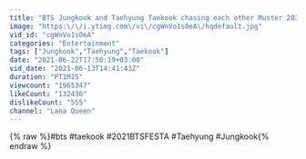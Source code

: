 ```yaml
---
title: "BTS Jungkook and Taehyung Taekook chasing each other Muster 2021"
image: "https:\/\/i.ytimg.com\/vi\/cgWnVo1s0eA\/hqdefault.jpg"
vid_id: "cgWnVo1s0eA"
categories: "Entertainment"
tags: ["Jungkook","Taehyung","Taekook"]
date: "2021-06-22T17:50:19+03:00"
vid_date: "2021-06-13T14:41:43Z"
duration: "PT1M1S"
viewcount: "1965347"
likeCount: "132436"
dislikeCount: "555"
channel: "Lana Queen"
---
```

{% raw %}#bts #taekook #2021BTSFESTA #Taehyung #Jungkook{% endraw %}
